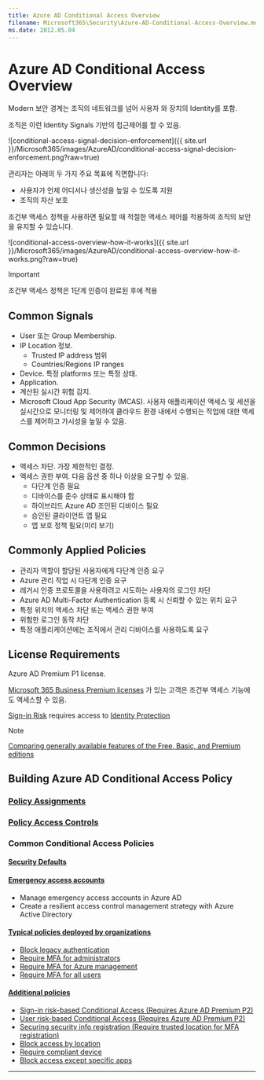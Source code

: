 ```yaml
---
title: Azure AD Conditional Access Overview
filename: Microsoft365\Security\Azure-AD-Conditional-Access-Overview.md
ms.date: 2012.05.04
---
```


# Azure AD Conditional Access Overview

Modern 보안 경계는 조직의 네트워크를 넘어 사용자 와 장치의 Identity를 포함.

조직은 이런 Identity Signals 기반의 접근제어를 할 수 있음.

![conditional-access-signal-decision-enforcement]({{ site.url }}/Microsoft365/images/AzureAD/conditional-access-signal-decision-enforcement.png?raw=true)

관리자는 아래의 두 가지 주요 목표에 직면합니다:

- 사용자가 언제 어디서나 생산성을 높일 수 있도록 지원
- 조직의 자산 보호

조건부 액세스 정책을 사용하면 필요할 때 적절한 액세스 제어를 적용하여 조직의 보안을 유지할 수 있습니다.

![conditional-access-overview-how-it-works]({{ site.url }}/Microsoft365/images/AzureAD/conditional-access-overview-how-it-works.png?raw=true)

> [!IMPORTANT]
> 조건부 액세스 정책은 1단계 인증이 완료된 후에 적용

## Common Signals

- User 또는 Group Membership.
- IP Location 정보.
    - Trusted IP address 범위
    - Countries/Regions IP ranges
- Device. 특정 platforms 또는 특정 상태.
- Application.
- 계산된 실시간 위험 감지.
- Microsoft Cloud App Security (MCAS). 사용자 애플리케이션 액세스 및 세션을 실시간으로 모니터링 및 제어하여 클라우드 환경 내에서 수행되는 작업에 대한 액세스를 제어하고 가시성을 높일 수 있음.

## Common Decisions

- 액세스 차단. 가장 제한적인 결정.
- 액세스 권한 부여. 다음 옵션 중 하나 이상을 요구할 수 있음.
    - 다단계 인증 필요
    - 디바이스를 준수 상태로 표시해야 함
    - 하이브리드 Azure AD 조인된 디바이스 필요
    - 승인된 클라이언트 앱 필요
    - 앱 보호 정책 필요(미리 보기)

## Commonly Applied Policies

- 관리자 역할이 할당된 사용자에게 다단계 인증 요구
- Azure 관리 작업 시 다단계 인증 요구
- 레거시 인증 프로토콜을 사용하려고 시도하는 사용자의 로그인 차단
- Azure AD Multi-Factor Authentication 등록 시 신뢰할 수 있는 위치 요구
- 특정 위치의 액세스 차단 또는 액세스 권한 부여
- 위험한 로그인 동작 차단
- 특정 애플리케이션에는 조직에서 관리 디바이스를 사용하도록 요구


## License Requirements

Azure AD Premium P1 license.

[Microsoft 365 Business Premium licenses](https://learn.microsoft.com/en-us/office365/servicedescriptions/microsoft-365-service-descriptions/microsoft-365-business-service-description) 가 있는 고객은 조건부 액세스 기능에도 액세스할 수 있음.

[Sign-in Risk](https://learn.microsoft.com/en-us/azure/active-directory/conditional-access/concept-conditional-access-conditions#sign-in-risk) requires access to [Identity Protection](https://learn.microsoft.com/en-us/azure/active-directory/identity-protection/overview-identity-protection)

> [!NOTE]
> [Comparing generally available features of the Free, Basic, and Premium editions](https://azure.microsoft.com/pricing/details/active-directory/)

## Building Azure AD Conditional Access Policy

### [Policy Assignments](./Azure-AD-Conditional-Access-Policy-Assignments)

### [Policy Access Controls](./Azure-AD-Conditional-Access-Policy-Access-Controls)

### Common Conditional Access Policies

#### [Security Defaults](https://learn.microsoft.com/en-us/azure/active-directory/fundamentals/concept-fundamentals-security-defaults)

#### [Emergency access accounts](https://learn.microsoft.com/en-us/azure/active-directory/conditional-access/concept-conditional-access-policy-common#emergency-access-accounts)

- Manage emergency access accounts in Azure AD
- Create a resilient access control management strategy with Azure Active Directory

#### [Typical policies deployed by organizations](https://learn.microsoft.com/en-us/azure/active-directory/conditional-access/concept-conditional-access-policy-common#typical-policies-deployed-by-organizations)

- [Block legacy authentication](Common-Policies/Block-Legacy-Authentication.md)
- [Require MFA for administrators](Common-Policies/Require-MFA-for-Administrators.md)
- [Require MFA for Azure management](Common-Policies/Require-MFA-for-Azure-Management.md)
- [Require MFA for all users](Common-Policies/Require-MFA-for-All-Users.md)

#### [Additional policies](https://learn.microsoft.com/en-us/azure/active-directory/conditional-access/concept-conditional-access-policy-common#additional-policies)

- [Sign-in risk-based Conditional Access (Requires Azure AD Premium P2)](Common-Policies/Sign-in-risk-based-Conditional-Access)
- [User risk-based Conditional Access (Requires Azure AD Premium P2)](Common-Policies/User-risk-based-Conditional-Access)
- [Securing security info registration (Require trusted location for MFA registration)](Common-Policies/Securing-security-info-registration)
- [Block access by location](Common-Policies/Block-access-by-location)
- [Require compliant device](Common-Policies/Require-compliant-device)
- [Block access except specific apps](Common-Policies/Block-access-except-specific-apps)

---
